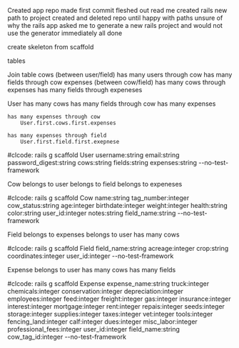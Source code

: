 Created app repo
made first commit
fleshed out read me
created rails new path to project
created and deleted repo until happy with paths
unsure of why the rails app asked me to generate a new rails project and would not use the generator immediately
all done



create skeleton from scaffold

tables

Join table
    cows (between user/field)
        has many users through cow
        has many fields through cow
    expenses (between cow/field)
        has many cows through expenses
        has many fields through expeneses 
    

  User 
    has many cows
    has many fields through cow
    has many expenses 

    has many expenses through cow
        User.first.cows.first.expenses
    
    has many expenses through field
        User.first.field.first.exepnese 

#clcode:
    rails g scaffold User username:string email:string password_digest:string cows:string fields:string expenses:string --no-test-framework

  Cow
    belongs to user
    belongs to field
    belongs to expeneses

#clcode:
    rails g scaffold Cow name:string tag_number:integer cow_status:string age:integer birthdate:integer weight:integer health:string color:string user_id:integer notes:string field_name:string --no-test-framework

  Field
    belongs to expenses
    belongs to user
    has many cows

#clcode:
    rails g scaffold Field field_name:string acreage:integer crop:string coordinates:integer user_id:integer --no-test-framework

  Expense
    belongs to user
    has many cows
    has many fields


#clcode:
    rails g scaffold Expense expense_name:string truck:integer chemicals:integer conservation:integer depreciation:integer employees:integer feed:integer freight:integer gas:integer insurance:integer interest:integer mortgage:integer rent:integer repais:integer seeds:integer storage:integer supplies:integer taxes:integer vet:integer tools:integer fencing_land:integer calf:integer dues:integer misc_labor:integer professional_fees:integer user_id:integer field_name:string cow_tag_id:integer --no-test-framework
